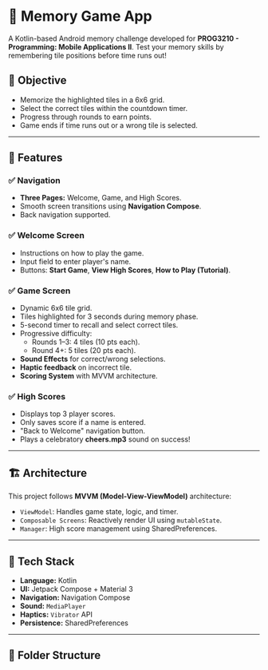 # 🧠 Memory Game App

A Kotlin-based Android memory challenge developed for **PROG3210 - Programming: Mobile Applications II**. Test your memory skills by remembering tile positions before time runs out!

## 🎯 Objective
- Memorize the highlighted tiles in a 6x6 grid.
- Select the correct tiles within the countdown timer.
- Progress through rounds to earn points.
- Game ends if time runs out or a wrong tile is selected.

---

## 📱 Features

### ✅ Navigation
- **Three Pages:** Welcome, Game, and High Scores.
- Smooth screen transitions using **Navigation Compose**.
- Back navigation supported.

### ✅ Welcome Screen
- Instructions on how to play the game.
- Input field to enter player's name.
- Buttons: **Start Game**, **View High Scores**, **How to Play (Tutorial)**.

### ✅ Game Screen
- Dynamic 6x6 tile grid.
- Tiles highlighted for 3 seconds during memory phase.
- 5-second timer to recall and select correct tiles.
- Progressive difficulty:
  - Rounds 1–3: 4 tiles (10 pts each).
  - Round 4+: 5 tiles (20 pts each).
- **Sound Effects** for correct/wrong selections.
- **Haptic feedback** on incorrect tile.
- **Scoring System** with MVVM architecture.

### ✅ High Scores
- Displays top 3 player scores.
- Only saves score if a name is entered.
- "Back to Welcome" navigation button.
- Plays a celebratory **cheers.mp3** sound on success!

---

## 🏗️ Architecture

This project follows **MVVM (Model-View-ViewModel)** architecture:
- `ViewModel`: Handles game state, logic, and timer.
- `Composable Screens`: Reactively render UI using `mutableState`.
- `Manager`: High score management using SharedPreferences.

---

## 🧪 Tech Stack

- **Language:** Kotlin
- **UI:** Jetpack Compose + Material 3
- **Navigation:** Navigation Compose
- **Sound:** `MediaPlayer`
- **Haptics:** `Vibrator` API
- **Persistence:** SharedPreferences

---

## 📂 Folder Structure

